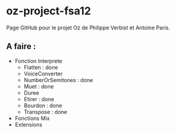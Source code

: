 oz-project-fsa12
================
Page GitHub pour le projet Oz de Philippe Verbist et Antoine Paris.

A faire :
---------
* Fonction Interprete
    * Flatten : done
    * VoiceConverter
    * NumberOrSemitones : done
    * Muet : done
    * Duree
    * Etirer : done
    * Bourdon : done
    * Transpose : done
* Fonctions Mix
* Extensions
